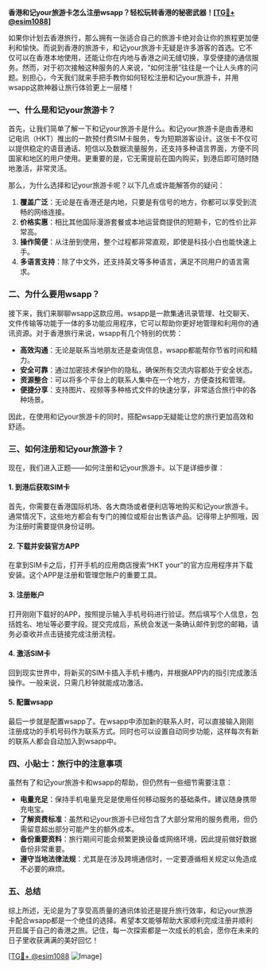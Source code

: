 **香港和记your旅游卡怎么注册wsapp？轻松玩转香港的秘密武器！[[TG💪+ @esim1088](https://t.me/s/esim1088)]**

如果你计划去香港旅行，那么拥有一张适合自己的旅游卡绝对会让你的旅程更加便利和愉快。而说到香港的旅游卡，和记your旅游卡无疑是许多游客的首选。它不仅可以在香港本地使用，还能让你在内地与香港之间无缝切换，享受便捷的通信服务。然而，对于初次接触这种服务的人来说，“如何注册”往往是一个让人头疼的问题。别担心，今天我们就来手把手教你如何轻松注册和记your旅游卡，并用wsapp这款神器让旅行体验更上一层楼！

### 一、什么是和记your旅游卡？

首先，让我们简单了解一下和记your旅游卡是什么。和记your旅游卡是由香港和记电讯（HKT）推出的一款预付费SIM卡服务，专为短期游客设计。这张卡不仅可以提供稳定的语音通话、短信以及数据流量服务，还支持多种语言界面，方便不同国家和地区的用户使用。更重要的是，它无需提前在国内购买，到港后即可随时随地激活，非常灵活。

那么，为什么选择和记your旅游卡呢？以下几点或许能解答你的疑问：

1. **覆盖广泛**：无论是在香港还是内地，只要是有信号的地方，你都可以享受到流畅的网络连接。
2. **价格实惠**：相比其他国际漫游套餐或本地运营商提供的短期卡，它的性价比非常高。
3. **操作简便**：从注册到使用，整个过程都非常直观，即使是科技小白也能快速上手。
4. **多语言支持**：除了中文外，还支持英文等多种语言，满足不同用户的语言需求。

### 二、为什么要用wsapp？

接下来，我们来聊聊wsapp这款应用。wsapp是一款集通讯录管理、社交聊天、文件传输等功能于一体的多功能应用程序，它可以帮助你更好地管理和利用你的通讯资源。对于香港旅行来说，wsapp有几个特别的优势：

- **高效沟通**：无论是联系当地朋友还是查询信息，wsapp都能帮你节省时间和精力。
- **安全可靠**：通过加密技术保护你的隐私，确保所有交流内容都处于安全状态。
- **资源整合**：可以将多个平台上的联系人集中在一个地方，方便查找和管理。
- **便捷分享**：支持图片、视频等多种格式文件的快速分享，非常适合旅行中的各种场景。

因此，在使用和记your旅游卡的同时，搭配wsapp无疑能让您的旅行更加高效和舒适。

### 三、如何注册和记your旅游卡？

现在，我们进入正题——如何注册和记your旅游卡。以下是详细步骤：

#### 1. 到港后获取SIM卡

首先，你需要在香港国际机场、各大商场或者便利店等地购买和记your旅游卡。通常情况下，这些地方都会有专门的摊位或柜台出售该产品。记得带上护照哦，因为注册时需要提供身份证明。

#### 2. 下载并安装官方APP

在拿到SIM卡之后，打开手机的应用商店搜索“HKT your”的官方应用程序并下载安装。这个APP是注册和管理您账户的重要工具。

#### 3. 注册账户

打开刚刚下载好的APP，按照提示输入手机号码进行验证。然后填写个人信息，包括姓名、地址等必要字段。提交完成后，系统会发送一条确认邮件到您的邮箱，请务必查收并点击链接完成注册流程。

#### 4. 激活SIM卡

回到现实世界中，将新买的SIM卡插入手机卡槽内，并根据APP内的指引完成激活操作。一般来说，只需几秒钟就能成功激活。

#### 5. 配置wsapp

最后一步就是配置wsapp了。在wsapp中添加新的联系人时，可以直接输入刚刚注册成功的手机号码作为联系方式。同时也可以设置自动同步功能，这样每次有新的联系人都会自动加入到wsapp中。

### 四、小贴士：旅行中的注意事项

虽然有了和记your旅游卡和wsapp的帮助，但仍然有一些细节需要注意：

- **电量充足**：保持手机电量充足是使用任何移动服务的基础条件。建议随身携带充电宝。
- **了解资费标准**：虽然和记your旅游卡已经包含了大部分常用的服务费用，但仍需留意超出部分可能产生的额外成本。
- **备份重要资料**：旅行期间可能会频繁更换设备或网络环境，因此提前做好数据备份非常重要。
- **遵守当地法律法规**：尤其是在涉及跨境通信时，一定要遵循相关规定以免造成不必要的麻烦。

### 五、总结

综上所述，无论是为了享受高质量的通讯体验还是提升旅行效率，和记your旅游卡配合wsapp都是一个绝佳的选择。希望本文能够帮助大家顺利完成注册并顺利开启属于自己的香港之旅。记住，每一次探索都是一次成长的机会，愿你在未来的日子里收获满满的美好回忆！

[[TG💪+ @esim1088](https://t.me/s/esim1088) ![Image](https://i.postimg.cc/4NQfJmqS/Snipaste-2025-05-13-00-14-12.png)]